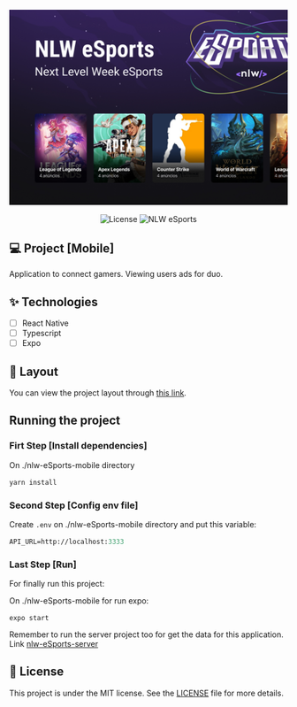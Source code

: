 ![cover](.github/cover.jpg?style=flat)

<p align="center">
  <img alt="License" src="https://img.shields.io/static/v1?label=license&message=MIT&color=8257E5&labelColor=0A1033">
  <img src="https://img.shields.io/static/v1?label=NLW&message=eSports&color=8257E5&labelColor=0A1033" alt="NLW eSports" />
</p>

## 💻 Project [Mobile]

Application to connect gamers. Viewing users ads for duo.

## ✨ Technologies

- [ ] React Native
- [ ] Typescript
- [ ] Expo

## 🔖 Layout

You can view the project layout through [this link](https://www.figma.com/community/file/1150897317533332617).

## Running the project

### Firt Step [Install dependencies]

On ./nlw-eSports-mobile directory

```cl
yarn install
```

### Second Step [Config env file]

Create `.env` on ./nlw-eSports-mobile directory and put this variable:

```cl
API_URL=http://localhost:3333
```

### Last Step [Run]

For finally run this project:

On ./nlw-eSports-mobile for run expo:

```ci
expo start
```

Remember to run the server project too for get the data for this application. Link [nlw-eSports-server](https://github.com/eduardamirelly/nlw-eSports-server)

## 📄 License

This project is under the MIT license. See the [LICENSE](LICENSE) file for more details.
